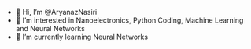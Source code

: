 - 👋 Hi, I’m @AryanazNasiri
- 👀 I’m interested in Nanoelectronics, Python Coding, Machine Learning and Neural Networks
- 🌱 I’m currently learning Neural Networks
<!---- 💞️ I’m looking to collaborate on ...
- 📫 How to reach me ...--->

<!---
AryanazNasiri/AryanazNasiri is a ✨ special ✨ repository because its `README.md` (this file) appears on your GitHub profile.
You can click the Preview link to take a look at your changes.
--->
